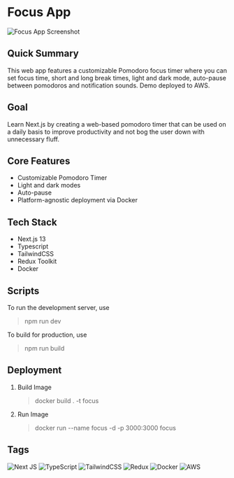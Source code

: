 # Focus App

![Focus App Screenshot](https://my-portfolio-screens.s3.ca-central-1.amazonaws.com/focus/focus-screenshot-lg.png)

## Quick Summary

This web app features a customizable Pomodoro focus timer where you can set focus time, short and long break times, light and dark mode, auto-pause between pomodoros and notification sounds. Demo deployed to AWS.

## Goal

Learn Next.js by creating a web-based pomodoro timer that can be used on a daily basis to improve productivity and not bog the user down with unnecessary fluff.

## Core Features

- Customizable Pomodoro Timer
- Light and dark modes
- Auto-pause
- Platform-agnostic deployment via Docker

## Tech Stack

- Next.js 13
- Typescript
- TailwindCSS
- Redux Toolkit
- Docker

## Scripts

To run the development server, use

> npm run dev

To build for production, use

> npm run build

## Deployment

1. Build Image
   > docker build . -t focus
2. Run Image
   > docker run --name focus -d -p 3000:3000 focus

## Tags

![Next JS](https://img.shields.io/badge/Next-black?style=for-the-badge&logo=next.js&logoColor=white)
![TypeScript](https://img.shields.io/badge/typescript-%23007ACC.svg?style=for-the-badge&logo=typescript&logoColor=white)
![TailwindCSS](https://img.shields.io/badge/tailwindcss-%2338B2AC.svg?style=for-the-badge&logo=tailwind-css&logoColor=white)
![Redux](https://img.shields.io/badge/redux-%23593d88.svg?style=for-the-badge&logo=redux&logoColor=white)
![Docker](https://img.shields.io/badge/docker-%230db7ed.svg?style=for-the-badge&logo=docker&logoColor=white)
![AWS](https://img.shields.io/badge/AWS-%23FF9900.svg?style=for-the-badge&logo=amazon-aws&logoColor=white)
